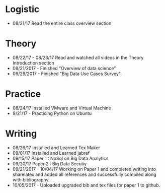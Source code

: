 # Logistic

* 08/21/17 Read the entire class overview section 

# Theory

* 08/22/17 - 08/23/17 Read and watched all videos in the Theory Introduction section
* 09/21/2017 - Finished "Overview of data science"
* 09/29/2017 - Finished "Big Data Use Cases Survey".

# Practice

* 08/24/17 Installed VMware and Virtual Machine
* 9/21/17 - Practicing Python on Ubuntu

# Writing

* 08/26/17 Installed and Learned Tex Maker
* 09/01/17 Installed and Learned jabref
* 09/15/17 Paper 1 : NoSql on Big Data Analytics
* 09/20/17 Paper 2 : Big Data Secutiy
* 09/21/2017 - 10/04/17 Working on Paper 1 and completed writing into sharelatex and added all references and successfully compiled along with bibliography.
* 10/05/2017 - Uploaded upgraded bib and tex files for paper 1 to github.
